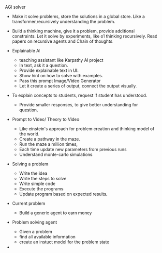 AGI solver

- Make it solve problems, store the solutions in a global store.
Like a transformer,recursively understanding the problem.

- Build a thinking machine, give it a problem, provide additional constraints. Let it solve by experiments, like o1 thinking recursively. 
Read papers  on recursive agents and Chain of thoughts.

- Explainable AI
  - teaching assistant like Karpathy AI project
  - In text, ask it a question.
  - Provide explainable text in UI.
  - Show hint on how to solve with examples.
  - Pass this prompt Image/Video Generator
  - Let it create a series of output, connect the output visually.

- To explain concepts to students, request if student has understood.
  - Provide smaller responses, to give better understanding for question.

- Prompt to Video/ Theory to Video
  - Like einstein's approach for problem creation and thinking model of the world.
  - Create a pathway in the maze.
  - Run the maze a million times,
  - Each time update new parameters from previous runs
  - Understand monte-carlo simulations

- Solving a problem
  - Write the idea
  - Write the steps to solve
  - Write simple code
  - Execute the programs
  - Update program based on expected results.

- Current problem
  - Build a generic agent to earn money

- Problem solving agent
  - Given a problem
  - find all available information
  - create an instuct model for the problem state
-
